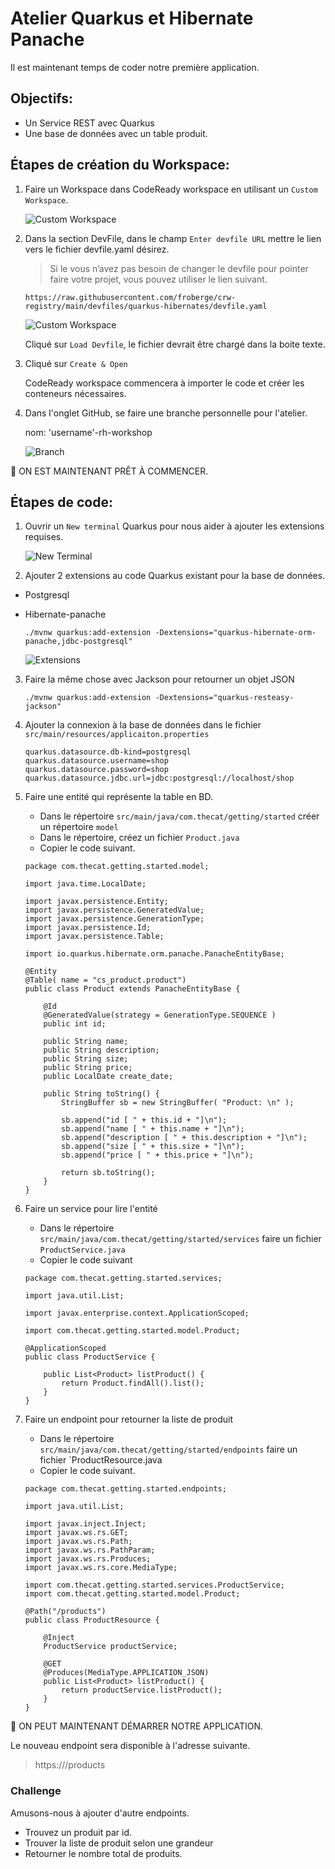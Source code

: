 # Atelier Quarkus et Hibernate Panache

Il est maintenant temps de coder notre première application.  

## Objectifs:
* Un Service REST avec Quarkus
* Une base de données avec un table produit.


## Étapes de création du Workspace:

1. Faire un Workspace dans CodeReady workspace en utilisant un `Custom Workspace`.

    ![Custom Workspace](images/custom-workspace.png)

2. Dans la section DevFile, dans le champ `Enter devfile URL` mettre le lien vers le fichier devfile.yaml désirez. 

    > Si le vous n’avez pas besoin de changer le devfile pour pointer faire votre projet, vous pouvez utiliser le lien suivant.
    ```
    https://raw.githubusercontent.com/froberge/crw-registry/main/devfiles/quarkus-hibernates/devfile.yaml
    ```
    ![Custom Workspace](images/crw-load-devfile.png)

    Cliqué sur `Load Devfile`, le fichier devrait être chargé dans la boite texte.

3. Cliqué sur `Create & Open`

    CodeReady workspace commencera à importer le code et créer les conteneurs nécessaires.

4. Dans l'onglet GitHub, se faire une branche personnelle pour l'atelier.

    nom: 'username'-rh-workshop

    ![Branch](images/github-create-branch.png)

:tada: ON EST MAINTENANT PRÊT À COMMENCER.

## Étapes de code:

1. Ouvrir un `New terminal` Quarkus pour nous aider à ajouter les extensions requises.

    ![New Terminal](images/crw-newterminal.png)

2. Ajouter 2 extensions au code Quarkus existant pour la base de données.
* Postgresql
* Hibernate-panache

    ```
    ./mvnw quarkus:add-extension -Dextensions="quarkus-hibernate-orm-panache,jdbc-postgresql"
    ```

    ![Extensions](images/extension-result.png)

3. Faire la même chose avec Jackson pour retourner un objet JSON

    ```
    ./mvnw quarkus:add-extension -Dextensions="quarkus-resteasy-jackson"
    ```

4. Ajouter la connexion à la base de données dans le fichier `src/main/resources/applicaiton.properties`

    ```
    quarkus.datasource.db-kind=postgresql
    quarkus.datasource.username=shop
    quarkus.datasource.password=shop
    quarkus.datasource.jdbc.url=jdbc:postgresql://localhost/shop
    ```

5. Faire une entité qui représente la table en BD.

    * Dans le répertoire `src/main/java/com.thecat/getting/started` créer un répertoire `model`
    * Dans le répertoire, créez un fichier `Product.java`
    * Copier le code suivant.

    ```
    package com.thecat.getting.started.model;

    import java.time.LocalDate;

    import javax.persistence.Entity;
    import javax.persistence.GeneratedValue;
    import javax.persistence.GenerationType;
    import javax.persistence.Id;
    import javax.persistence.Table;

    import io.quarkus.hibernate.orm.panache.PanacheEntityBase;

    @Entity
    @Table( name = "cs_product.product")
    public class Product extends PanacheEntityBase {

        @Id
        @GeneratedValue(strategy = GenerationType.SEQUENCE )
        public int id;

        public String name;
        public String description;
        public String size;
        public String price;
        public LocalDate create_date;
        
        public String toString() {
            StringBuffer sb = new StringBuffer( "Product: \n" );
                
            sb.append("id [ " + this.id + "]\n");
            sb.append("name [ " + this.name + "]\n");
            sb.append("description [ " + this.description + "]\n");
            sb.append("size [ " + this.size + "]\n");
            sb.append("price [ " + this.price + "]\n");
            
            return sb.toString();
        }
    }
    ```

6. Faire un service pour lire l'entité
    * Dans le répertoire `src/main/java/com.thecat/getting/started/services` faire un fichier `ProductService.java`
    * Copier le code suivant
    ```
    package com.thecat.getting.started.services;

    import java.util.List;

    import javax.enterprise.context.ApplicationScoped;

    import com.thecat.getting.started.model.Product; 

    @ApplicationScoped
    public class ProductService {
        
        public List<Product> listProduct() {
            return Product.findAll().list();
        }
    }
    ```

7. Faire un endpoint pour retourner la liste de produit
    * Dans le répertoire `src/main/java/com.thecat/getting/started/endpoints` faire un fichier `ProductResource.java
    * Copier le code suivant.
    ```
    package com.thecat.getting.started.endpoints;

    import java.util.List;

    import javax.inject.Inject;
    import javax.ws.rs.GET;
    import javax.ws.rs.Path;
    import javax.ws.rs.PathParam;
    import javax.ws.rs.Produces;
    import javax.ws.rs.core.MediaType;

    import com.thecat.getting.started.services.ProductService;
    import com.thecat.getting.started.model.Product;

    @Path("/products")
    public class ProductResource {

        @Inject
        ProductService productService;

        @GET
        @Produces(MediaType.APPLICATION_JSON)
        public List<Product> listProduct() {
            return productService.listProduct();
        }
    }
    ```

:tada: ON PEUT MAINTENANT DÉMARRER NOTRE APPLICATION.

Le nouveau endpoint sera disponible à l'adresse suivante.
> https://<route>/products

### Challenge
Amusons-nous à ajouter d'autre endpoints.

* Trouvez un produit par id.
* Trouver la liste de produit selon une grandeur
* Retourner le nombre total de produits.



